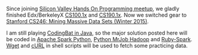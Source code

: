 Since joining [Silicon Valley Hands On Programming meetup](http://www.meetup.com/HandsOnProgrammingEvents/), we gladly finished Edx/BerkeleyX [CS100.1x](https://www.edx.org/course/introduction-big-data-apache-spark-uc-berkeleyx-cs100-1x) and [CS190.1x](https://www.edx.org/course/scalable-machine-learning-uc-berkeleyx-cs190-1x). Now we switched gear to [Stanford CS246: Mining Massive Data Sets (Winter 2015)](http://web.stanford.edu/class/cs246/).

I am still playing [CodingBat in Java](http://codingbat.com/java), so the major solution posted here will be coded in [Apache Spark Python](https://spark.apache.org/docs/latest/api/python/pyspark.html), [Python MrJob Hadoop](https://github.com/Yelp/mrjob) and [Ruby-Spark](http://ondra-m.github.io/ruby-spark/). [Wget](https://en.wikipedia.org/wiki/Wget) and [cURL](https://en.wikipedia.org/wiki/CURL) in shell scripts will be used to fetch some practicing data.